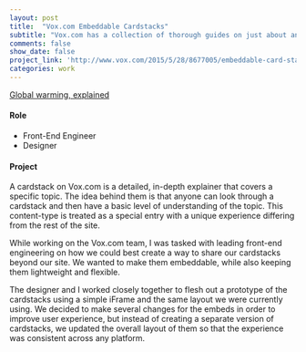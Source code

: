 ```yaml
---
layout: post
title:  "Vox.com Embeddable Cardstacks"
subtitle: "Vox.com has a collection of thorough guides on just about any issue. I worked with a team to make it so they could be shared anywhere."
comments: false
show_date: false
project_link: 'http://www.vox.com/2015/5/28/8677005/embeddable-card-stacks-launch'
categories: work
---
```


<div class="vox-cardstack"><a href="https://www.vox.com/cards/global-warming">Global warming, explained</a></div>
<script src="//embed.vox.com/cardstack.js"></script>


#### Role
- Front-End Engineer
- Designer

#### Project

A cardstack on Vox.com is a detailed, in-depth explainer that covers a specific topic. The idea behind them is that anyone can look through a cardstack and then have a basic level of understanding of the topic. This content-type is treated as a special entry with a unique experience differing from the rest of the site.

While working on the Vox.com team, I was tasked with leading front-end engineering on how we could best create a way to share our cardstacks beyond our site. We wanted to make them embeddable, while also keeping them lightweight and flexible.

The designer and I worked closely together to flesh out a prototype of the cardstacks using a simple iFrame and the same layout we were currently using. We decided to make several changes for the embeds in order to improve user experience, but instead of creating a separate version of cardstacks, we updated the overall layout of them so that the experience was consistent across any platform.
